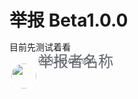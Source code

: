 <meta name="referrer" content="no-referrer" />
<style type="text/css" media="screen">
.round_icon{
  width: 40px;
  height: 40px;
  display: flex;
  border: 3px solid white;
  border-radius: 50%;
  align-items: center;
  justify-content: center;
  overflow: hidden;
}
  *{margin:0;padding:0;}
</style>


# 举报 Beta1.0.0

目前先测试着看

<div style="float:left;">
<img src="https://i2.hdslb.com/bfs/face/7899638a48e4b906a5e435552c02548fc31b3318.jpg" class="round_icon"  alt="">
</div>
<div style="font-size: 0;line-height:0;">
  <div>
    <font size="5" face="arial" color="#61666D">举报者名称</font>
  </div>
  <div>
    <font size="1" face="arial" color="#61666D">UID:1145141919810</font>
  </div>
</div>



